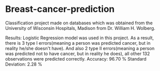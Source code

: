 # Breast-cancer-prediction
Classification project made on databases which was obtained from the University of Wisconsin Hospitals, Madison from Dr. William H. Wolberg.

Results: Logistic Regression model was used in this project. 
 As a result, there is 3 type I errors(meaning a person was predicted cancer,
 but in reality he/she doesn't have). And also 2 type II errors(meaning a person was predicted 
 not to have cancer, but in reality he does), all other 132 observations were predicted correctly.
 Accuracy: 96.70 %
 Standard Deviation: 2.28 %
